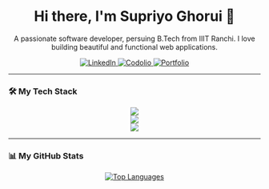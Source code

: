 
<h1 align="center">
  Hi there, I'm Supriyo Ghorui 👋
</h1>
<p align="center">
  A passionate software developer, persuing B.Tech from IIIT Ranchi. I love building beautiful and functional web applications.
</p>

<p align="center">
  <a href="https://www.linkedin.com/in/supriyo-ghorui-17929524b/" target="_blank">
    <img src="https://img.shields.io/badge/LinkedIn-0077B5?style=for-the-badge&logo=linkedin&logoColor=white" alt="LinkedIn"/>
  </a>
  <a href="https://codolio.com/profile/Supriyo" target="_blank">
    <img src="https://img.shields.io/badge/Codolio-1DA1F2?style=for-the-badge&logo=twitter&logoColor=white" alt="Codolio"/>
  </a>
  <a href="https://my-portfolio-ashen-one-81.vercel.app/" target="_blank">
    <img src="https://img.shields.io/badge/Portfolio-255E63?style=for-the-badge&logo=google-chrome&logoColor=white" alt="Portfolio"/>
  </a>
</p>

---

### 🛠️ My Tech Stack

<p align="center">
  <a href="https://skillicons.dev">
    <img src="https://skillicons.dev/icons?i=html,css,js,ts,react,nextjs,tailwind" />
  </a>
  <br/>
  <a href="https://skillicons.dev">
    <img src="https://skillicons.dev/icons?i=nodejs,express,mongodb" />
  </a>
  <br/>
  <a href="https://skillicons.dev">
    <img src="https://skillicons.dev/icons?i=git,github,vscode,docker,postman" />
  </a>
</p>

---

### 📊 My GitHub Stats

<p align="center">
  <a href="https://github.com/Tojo6450/github-readme-stats">
    <img alt="Top Languages" src="https://github-readme-stats.vercel.app/api/top-langs/?username=Tojo6450&layout=compact&theme=radical&hide_border=true" />
  </a>
</p>

